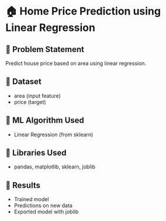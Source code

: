 # 🏠 Home Price Prediction using Linear Regression

## 📌 Problem Statement
Predict house price based on area using linear regression.

## 📁 Dataset
- area (input feature)
- price (target)

## 🧠 ML Algorithm Used
- Linear Regression (from sklearn)

## 🔧 Libraries Used
- pandas, matplotlib, sklearn, joblib

## 🧪 Results
- Trained model
- Predictions on new data
- Exported model with joblib

